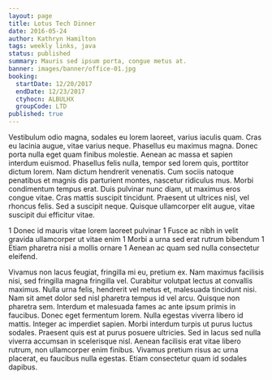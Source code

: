 ```yaml
---
layout: page
title: Lotus Tech Dinner
date: 2016-05-24
author: Kathryn Hamilton
tags: weekly links, java
status: published
summary: Mauris sed ipsum porta, congue metus at.
banner: images/banner/office-01.jpg
booking:
  startDate: 12/20/2017
  endDate: 12/23/2017
  ctyhocn: ALBULHX
  groupCode: LTD
published: true
---
```

Vestibulum odio magna, sodales eu lorem laoreet, varius iaculis quam. Cras eu lacinia augue, vitae varius neque. Phasellus eu maximus magna. Donec porta nulla eget quam finibus molestie. Aenean ac massa et sapien interdum euismod. Phasellus felis nulla, tempor sed lorem quis, porttitor dictum lorem. Nam dictum hendrerit venenatis. Cum sociis natoque penatibus et magnis dis parturient montes, nascetur ridiculus mus. Morbi condimentum tempus erat. Duis pulvinar nunc diam, ut maximus eros congue vitae. Cras mattis suscipit tincidunt. Praesent ut ultrices nisl, vel rhoncus felis. Sed a suscipit neque. Quisque ullamcorper elit augue, vitae suscipit dui efficitur vitae.

1 Donec id mauris vitae lorem laoreet pulvinar
1 Fusce ac nibh in velit gravida ullamcorper ut vitae enim
1 Morbi a urna sed erat rutrum bibendum
1 Etiam pharetra nisi a mollis ornare
1 Aenean ac quam sed nulla consectetur eleifend.

Vivamus non lacus feugiat, fringilla mi eu, pretium ex. Nam maximus facilisis nisi, sed fringilla magna fringilla vel. Curabitur volutpat lectus at convallis maximus. Nulla urna felis, hendrerit vel metus et, malesuada tincidunt nisi. Nam sit amet dolor sed nisl pharetra tempus id vel arcu. Quisque non pharetra sem. Interdum et malesuada fames ac ante ipsum primis in faucibus. Donec eget fermentum lorem. Nulla egestas viverra libero id mattis. Integer ac imperdiet sapien. Morbi interdum turpis ut purus luctus sodales. Praesent quis est at purus posuere ultricies. Sed in lacus sed nulla viverra accumsan in scelerisque nisl. Aenean facilisis erat vitae libero rutrum, non ullamcorper enim finibus. Vivamus pretium risus ac urna placerat, eu faucibus nulla egestas. Etiam consectetur quam id sodales dapibus.

